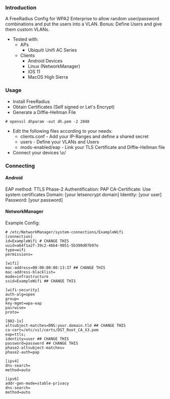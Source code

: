 ### Introduction

A FreeRadius Config for WPA2 Enterprise to allow random user/password combinations and put the users into a VLAN.
Bonus: Define Users and give them custom VLANs.

- Tested with:
  - APs 
    - Ubiquiti Unifi AC Series
  - Clients
    - Android Devices
    - Linux (NetworkManager)
    - iOS 11
    - MacOS High Sierra

### Usage

- Install FreeRadius
- Obtain Certificates (Self signed or Let's Encrypt)
- Generate a Diffie-Hellman File
```
# openssl dhparam -out dh.pem -2 2048
```
- Edit the following files according to your needs:
  - clients.conf - Add your IP-Ranges and define a shared secret
  - users - Define your VLANs and Users
  - mods-enabled/eap - Link your TLS Certificate and Diffie-Hellman file
- Connect your devices \o/

### Connecting

#### Android
EAP method: TTLS
Phase-2 Authentification: PAP
CA-Certificate: Use system certificates
Domain: [your letsencrypt domain]
Identity: [your user]
Password: [your password]

#### NetworkManager
Example Config:
```
# /etc/NetworkManager/system-connections/ExampleWifi
[connection]
id=ExampleWifi # CHANGE THIS
uuid=a64f1a2f-39c2-46b4-9051-5b390d07b97e
type=wifi
permissions=

[wifi]
mac-address=00:00:00:00:13:37 ## CHANGE THIS
mac-address-blacklist=
mode=infrastructure
ssid=ExampleWifi ## CHANGE THIS

[wifi-security]
auth-alg=open
group=
key-mgmt=wpa-eap
pairwise=
proto=

[802-1x]
altsubject-matches=DNS:your.domain.tld ## CHANGE THIS
ca-cert=/etc/ssl/certs/DST_Root_CA_X3.pem
eap=ttls;
identity=user ## CHANGE THIS
password=password ## CHANGE THIS
phase2-altsubject-matches=
phase2-auth=pap

[ipv4]
dns-search=
method=auto

[ipv6]
addr-gen-mode=stable-privacy
dns-search=
method=auto                       
```

